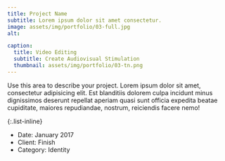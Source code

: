 ```yaml
---
title: Project Name
subtitle: Lorem ipsum dolor sit amet consectetur.
image: assets/img/portfolio/03-full.jpg
alt: 

caption:
  title: Video Editing
  subtitle: Create Audiovisual Stimulation
  thumbnail: assets/img/portfolio/03-tn.png
---
```

Use this area to describe your project. Lorem ipsum dolor sit amet, consectetur adipisicing elit. Est blanditiis dolorem culpa incidunt minus dignissimos deserunt repellat aperiam quasi sunt officia expedita beatae cupiditate, maiores repudiandae, nostrum, reiciendis facere nemo!

{:.list-inline}
- Date: January 2017
- Client: Finish
- Category: Identity

